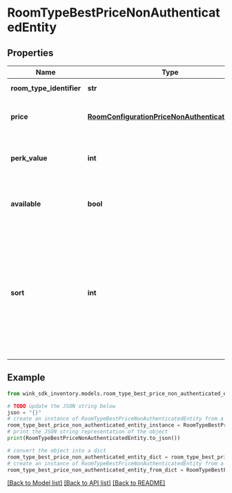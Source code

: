 # RoomTypeBestPriceNonAuthenticatedEntity


## Properties

Name | Type | Description | Notes
------------ | ------------- | ------------- | -------------
**room_type_identifier** | **str** | Room type identifier. | 
**price** | [**RoomConfigurationPriceNonAuthenticatedEntity**](RoomConfigurationPriceNonAuthenticatedEntity.md) | Price details for this room type configuration. | 
**perk_value** | **int** | The sum of all perks the master rate had made available. | 
**available** | **bool** | Whether this room type is available with this configuration | 
**sort** | **int** | When this room type is displayed in conjunction with many others, this sort property will often times be populated to indicate how the room types should be sorted and displayed. | 

## Example

```python
from wink_sdk_inventory.models.room_type_best_price_non_authenticated_entity import RoomTypeBestPriceNonAuthenticatedEntity

# TODO update the JSON string below
json = "{}"
# create an instance of RoomTypeBestPriceNonAuthenticatedEntity from a JSON string
room_type_best_price_non_authenticated_entity_instance = RoomTypeBestPriceNonAuthenticatedEntity.from_json(json)
# print the JSON string representation of the object
print(RoomTypeBestPriceNonAuthenticatedEntity.to_json())

# convert the object into a dict
room_type_best_price_non_authenticated_entity_dict = room_type_best_price_non_authenticated_entity_instance.to_dict()
# create an instance of RoomTypeBestPriceNonAuthenticatedEntity from a dict
room_type_best_price_non_authenticated_entity_from_dict = RoomTypeBestPriceNonAuthenticatedEntity.from_dict(room_type_best_price_non_authenticated_entity_dict)
```
[[Back to Model list]](../README.md#documentation-for-models) [[Back to API list]](../README.md#documentation-for-api-endpoints) [[Back to README]](../README.md)


